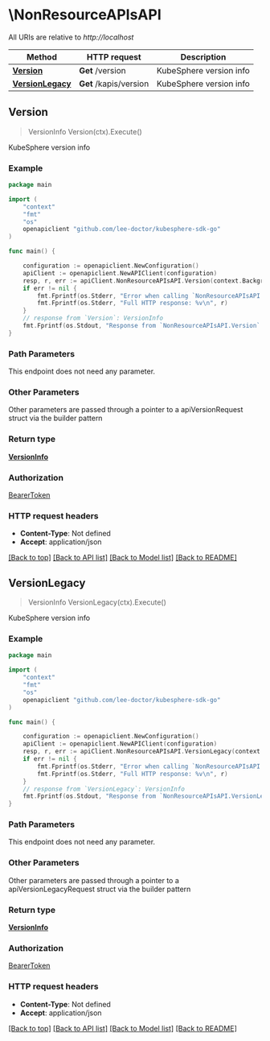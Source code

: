 # \NonResourceAPIsAPI

All URIs are relative to *http://localhost*

Method | HTTP request | Description
------------- | ------------- | -------------
[**Version**](NonResourceAPIsAPI.md#Version) | **Get** /version | KubeSphere version info
[**VersionLegacy**](NonResourceAPIsAPI.md#VersionLegacy) | **Get** /kapis/version | KubeSphere version info



## Version

> VersionInfo Version(ctx).Execute()

KubeSphere version info

### Example

```go
package main

import (
	"context"
	"fmt"
	"os"
	openapiclient "github.com/lee-doctor/kubesphere-sdk-go"
)

func main() {

	configuration := openapiclient.NewConfiguration()
	apiClient := openapiclient.NewAPIClient(configuration)
	resp, r, err := apiClient.NonResourceAPIsAPI.Version(context.Background()).Execute()
	if err != nil {
		fmt.Fprintf(os.Stderr, "Error when calling `NonResourceAPIsAPI.Version``: %v\n", err)
		fmt.Fprintf(os.Stderr, "Full HTTP response: %v\n", r)
	}
	// response from `Version`: VersionInfo
	fmt.Fprintf(os.Stdout, "Response from `NonResourceAPIsAPI.Version`: %v\n", resp)
}
```

### Path Parameters

This endpoint does not need any parameter.

### Other Parameters

Other parameters are passed through a pointer to a apiVersionRequest struct via the builder pattern


### Return type

[**VersionInfo**](VersionInfo.md)

### Authorization

[BearerToken](../README.md#BearerToken)

### HTTP request headers

- **Content-Type**: Not defined
- **Accept**: application/json

[[Back to top]](#) [[Back to API list]](../README.md#documentation-for-api-endpoints)
[[Back to Model list]](../README.md#documentation-for-models)
[[Back to README]](../README.md)


## VersionLegacy

> VersionInfo VersionLegacy(ctx).Execute()

KubeSphere version info



### Example

```go
package main

import (
	"context"
	"fmt"
	"os"
	openapiclient "github.com/lee-doctor/kubesphere-sdk-go"
)

func main() {

	configuration := openapiclient.NewConfiguration()
	apiClient := openapiclient.NewAPIClient(configuration)
	resp, r, err := apiClient.NonResourceAPIsAPI.VersionLegacy(context.Background()).Execute()
	if err != nil {
		fmt.Fprintf(os.Stderr, "Error when calling `NonResourceAPIsAPI.VersionLegacy``: %v\n", err)
		fmt.Fprintf(os.Stderr, "Full HTTP response: %v\n", r)
	}
	// response from `VersionLegacy`: VersionInfo
	fmt.Fprintf(os.Stdout, "Response from `NonResourceAPIsAPI.VersionLegacy`: %v\n", resp)
}
```

### Path Parameters

This endpoint does not need any parameter.

### Other Parameters

Other parameters are passed through a pointer to a apiVersionLegacyRequest struct via the builder pattern


### Return type

[**VersionInfo**](VersionInfo.md)

### Authorization

[BearerToken](../README.md#BearerToken)

### HTTP request headers

- **Content-Type**: Not defined
- **Accept**: application/json

[[Back to top]](#) [[Back to API list]](../README.md#documentation-for-api-endpoints)
[[Back to Model list]](../README.md#documentation-for-models)
[[Back to README]](../README.md)

